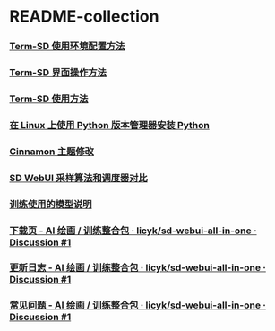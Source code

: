 # README-collection

### [Term-SD 使用环境配置方法](term-sd/README_config_env.md)  
### [Term-SD 界面操作方法](term-sd/README_how_to_use_dialog.md)  
### [Term-SD 使用方法](term-sd/README_how_to_use_term_sd.md)
### [在 Linux 上使用 Python 版本管理器安装 Python](term-sd/README_install_python_on_linux.md)
### [Cinnamon 主题修改](modify-cinnamon-theme/modify_transparent.md)
### [SD WebUI 采样算法和调度器对比](sampler-contrast/README.md)
### [训练使用的模型说明](model-info/README.md)
### [下载页 - AI 绘画 / 训练整合包 · licyk/sd-webui-all-in-one · Discussion #1](sd-portable/README.md)
### [更新日志 - AI 绘画 / 训练整合包 · licyk/sd-webui-all-in-one · Discussion #1](sd-portable/update_log.md)
### [常见问题 - AI 绘画 / 训练整合包 · licyk/sd-webui-all-in-one · Discussion #1](sd-portable/help.md)
